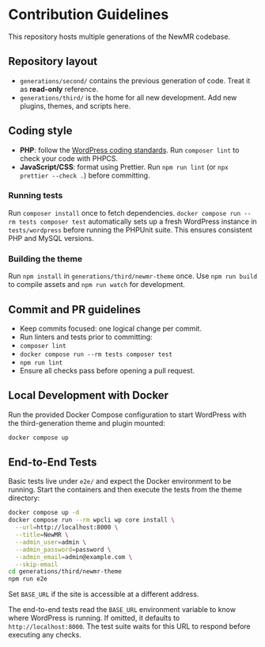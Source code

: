 # Contribution Guidelines

This repository hosts multiple generations of the NewMR codebase.

## Repository layout
- `generations/second/` contains the previous generation of code. Treat it as **read-only** reference.
- `generations/third/` is the home for all new development. Add new plugins, themes, and scripts here.

## Coding style
 - **PHP**: follow the [WordPress coding standards](https://developer.wordpress.org/coding-standards/wordpress-coding-standards/php/). Run `composer lint` to check your code with PHPCS.
- **JavaScript/CSS**: format using Prettier. Run `npm run lint` (or `npx prettier --check .`) before committing.

### Running tests
Run `composer install` once to fetch dependencies. `docker compose run --rm tests composer test` automatically
sets up a fresh WordPress instance in `tests/wordpress` before running the
PHPUnit suite. This ensures consistent PHP and MySQL versions.

### Building the theme
Run `npm install` in `generations/third/newmr-theme` once. Use `npm run build` to compile assets and `npm run watch` for development.


## Commit and PR guidelines
- Keep commits focused: one logical change per commit.
 - Run linters and tests prior to committing:
  - `composer lint`
  - `docker compose run --rm tests composer test`
  - `npm run lint`
- Ensure all checks pass before opening a pull request.

## Local Development with Docker

Run the provided Docker Compose configuration to start WordPress with the third-generation theme and plugin mounted:

```bash
docker compose up
```

## End-to-End Tests

Basic tests live under `e2e/` and expect the Docker environment to be running.
Start the containers and then execute the tests from the theme directory:

```bash
docker compose up -d
docker compose run --rm wpcli wp core install \
  --url=http://localhost:8000 \
  --title=NewMR \
  --admin_user=admin \
  --admin_password=password \
  --admin_email=admin@example.com \
  --skip-email
cd generations/third/newmr-theme
npm run e2e
```

Set `BASE_URL` if the site is accessible at a different address.

The end-to-end tests read the `BASE_URL` environment variable to know where
WordPress is running. If omitted, it defaults to `http://localhost:8000`.
The test suite waits for this URL to respond before executing any checks.

